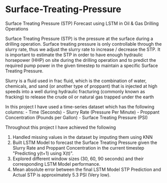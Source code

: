 # Surface-Treating-Pressure
Surface Treating Pressure (STP) Forecast using LSTM in Oil & Gas Drilling Operations

Surface Treating Pressure (STP) is the pressure at the surface during a drilling operation. Surface treating pressure is only controllable through the slurry rate, thus we adjust the slurry rate to increase / decrease the STP. It is important to estimate the STP in order to have enough hydraulic horsepower (HHP) on site during the drilling operation and to predict the required pump power in the given timestep to maintain a specific Surface Treating Pressure.

Slurry is a fluid used in frac fluid, which is the combination of water, chemicals, and sand (or another type of proppant) that is injected at high speeds into a well during hydraulic fracturing (commonly known as fracking) to release the crude oil or natural gas trapped under the earth


In this project I have used a time-series dataset which has the following columns:
    - Time (Seconds)
    - Slurry Rate (Pressure Per Minute)
    - Proppant Concentration (Pounds per Gallon)
    - Surface Treating Pressure (PSI)


Throughout this project I have achieved the following
  1. Handled missing values in the dataset by imputing them using KNN
  2. Built LSTM Model to forecast the Surface Treating Pressure given the Slurry Rate and Proppant Concentration in the current timestep "Predicting y(t+1) using X(t)".
  3. Explored different window sizes (30, 60, 90 seconds) and their corresponding LSTM Model performance.
  4. Mean absolute error between the final LSTM Model STP Prediction and Actual STP is approximately 5.3 PSI (Very low).
